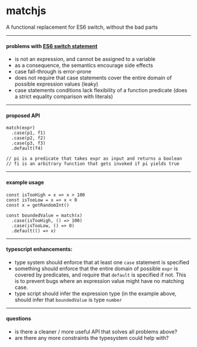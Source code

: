 # matchjs

A functional replacement for ES6 switch, without the bad parts

---

#### problems with [ES6 switch statement](https://developer.mozilla.org/en-US/docs/Web/JavaScript/Reference/Statements/switch)
- is not an expression, and cannot be assigned to a variable
- as a consequence, the semantics encourage side effects
- case fall-through is error-prone
- does not require that case statements cover the entire domain of possible expression values (leaky)
- case statements conditions lack flexibility of a function predicate (does a strict equality comparison with literals)

---

#### proposed API
```es6
match(expr)
  .case(p1, f1)
  .case(p2, f2)
  .case(p3, f3)
  .default(f4)
  
// pi is a predicate that takes expr as input and returns a boolean
// fi is an arbitrary function that gets invoked if pi yields true
```

---

#### example usage
```es6
const isTooHigh = x => x > 100
const isTooLow = x => x < 0
const x = getRandomInt()

const boundedValue = match(x)
  .case(isTooHigh, () => 100)
  .case(isTooLow, () => 0)
  .default(() => x)
```

---

#### typescript enhancements:
- type system should enforce that at least one `case` statement is specified
- something should enforce that the entire domain of possible `expr` is covered by predicates, and require that `default` is specified if not. This is to prevent bugs where an expression value might have no matching case.
- type script should infer the expression type (in the example above, should infer that `boundedValue` is type `number`
---

#### questions 
- is there a cleaner / more useful API that solves all problems above?
- are there any more constraints the typesystem could help with?
